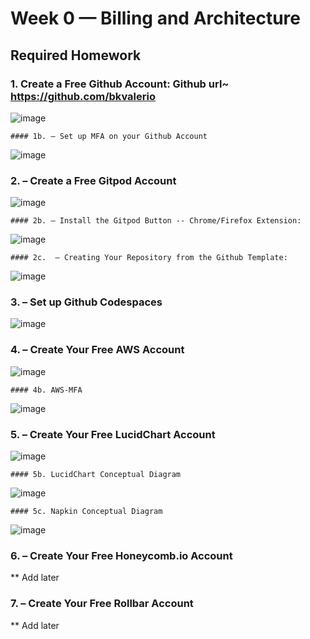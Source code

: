 # Week 0 — Billing and Architecture

## Required Homework

  ### 1. Create a Free Github Account: Github url~ https://github.com/bkvalerio
  
 ![image](https://user-images.githubusercontent.com/98062341/219556249-ae86b5ee-20d9-49c6-b0da-725eeab46468.png)

    #### 1b. – Set up MFA on your Github Account
    
   ![image](https://user-images.githubusercontent.com/98062341/219556399-124bcb85-68a1-4aca-90cb-cf90d064bd5e.png)

  ### 2. – Create a Free Gitpod Account
  
 ![image](https://user-images.githubusercontent.com/98062341/219556633-792e48c9-d1c9-4a5c-83ef-a36f9a96a166.png)

    #### 2b. – Install the Gitpod Button -- Chrome/Firefox Extension:
    
   ![image](https://user-images.githubusercontent.com/98062341/219556525-cd8893e1-0ec1-48c1-a31b-d797b0760e53.png)

    #### 2c.  – Creating Your Repository from the Github Template:
    
   ![image](https://user-images.githubusercontent.com/98062341/219556744-84e4831a-e34d-4614-a7b9-6ee40a45bbd1.png)

  ### 3. – Set up Github Codespaces
  
 ![image](https://user-images.githubusercontent.com/98062341/219557015-4535c64b-0a64-4cf1-9979-bba5990741b4.png)
 
  ### 4. – Create Your Free AWS Account
  
 ![image](https://user-images.githubusercontent.com/98062341/219557148-05f1ec11-84a7-4056-8f52-93cbd8541931.png)

    #### 4b. AWS-MFA
   ![image](https://user-images.githubusercontent.com/98062341/219557389-a4f6630a-246e-4c06-8efe-a71f8eb94a36.png)
   
  ### 5. – Create Your Free LucidChart Account
  
 ![image](https://user-images.githubusercontent.com/98062341/219557497-a8d68249-b1a3-4aad-acd3-98a7d254b0f4.png)

    #### 5b. LucidChart Conceptual Diagram
    
   ![image](https://user-images.githubusercontent.com/98062341/219557565-81af09df-9474-4bad-9f1e-da39d766cbef.png)
   
    #### 5c. Napkin Conceptual Diagram
    
   ![image](https://user-images.githubusercontent.com/98062341/219557819-32538c92-63df-444c-8be2-92ad025bbbee.png)

  ### 6. – Create Your Free Honeycomb.io Account
  
  ** Add later
  
  ### 7. – Create Your Free Rollbar Account
  
  ** Add later

  



